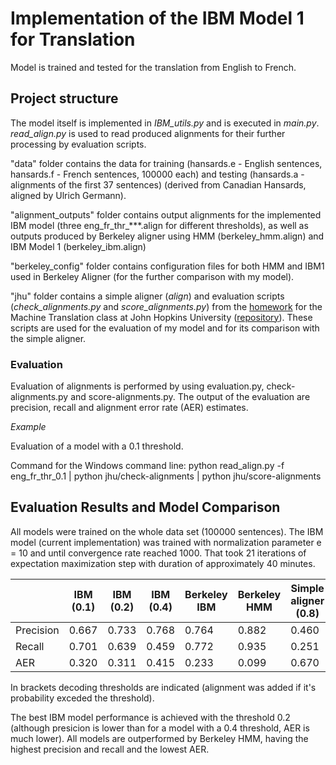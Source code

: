 # Implementation of the IBM Model 1 for Translation
Model is trained and tested for the translation from English to French.

## Project structure

The model itself is implemented in *IBM_utils.py* and is executed in *main.py*. 
*read_align.py* is used to read produced alignments for their further processing by evaluation scripts.

"data" folder contains the data for training (hansards.e - English sentences, hansards.f - French sentences, 100000 each) and testing (hansards.a - alignments of the first 37 sentences) (derived from Canadian Hansards, aligned by Ulrich Germann).

"alignment_outputs" folder contains output alignments for the implemented IBM model (three eng_fr_thr_\*\*\*.align for different thresholds), as well as outputs produced by Berkeley aligner using HMM (berkeley_hmm.align) and IBM Model 1 (berkeley_ibm.align)

"berkeley_config" folder contains configuration files for both HMM and IBM1 used in Berkeley Aligner (for the further comparison with my model).

"jhu" folder contains a simple aligner (*align*) and evaluation scripts (*check_alignments.py* and *score_alignments.py*) from the [homework](http://mt-class.org/jhu/hw1.html) for the Machine Translation class at John Hopkins University ([repository](https://github.com/xutaima/jhu-mt-hw/tree/master/hw2)). These scripts are used for the evaluation of my model and for its comparison with the simple aligner.

### Evaluation
Evaluation of alignments is performed by using evaluation.py, check-alignments.py and score-alignments.py. The output of the evaluation are precision, recall and alignment error rate (AER) estimates.

*Example*

Evaluation of a model with a 0.1 threshold.

Command for the Windows command line: python read_align.py -f eng_fr_thr_0.1 | python jhu/check-alignments | python jhu/score-alignments

## Evaluation Results and Model Comparison

All models were trained on the whole data set (100000 sentences). The IBM model (current implementation) was trained with normalization parameter e = 10 and until convergence rate reached 1000. That took 21 iterations of expectation maximization step with duration of approximately 40 minutes. 


|                  |     IBM (0.1)    |     IBM (0.2)    |     IBM (0.4)    |     Berkeley IBM    |     Berkeley HMM    |     Simple aligner (0.8)    |
|------------------|------------------|------------------|------------------|---------------------|---------------------|----------------------------------|
|     Precision    |     0.667        |     0.733        |     0.768        |     0.764           |     0.882           |     0.460                        |
|     Recall       |     0.701        |     0.639        |     0.459        |     0.772           |     0.935           |     0.251                        |
|     AER          |     0.320        |     0.311        |     0.415        |     0.233           |     0.099           |     0.670                        |

In brackets decoding thresholds are indicated (alignment was added if it's probability exceded the threshold).

The best IBM model performance is achieved with the threshold 0.2 (although presicion is lower than for a model with a 0.4 threshold, AER is much lower).
All models are outperformed by Berkeley HMM, having the highest precision and recall and the lowest AER. 
